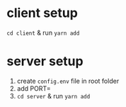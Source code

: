 # client setup
`cd client` & run `yarn add`


# server setup
1. create `config.env` file in root folder
2. add PORT=<YOUR PORT>
3. `cd server` & run `yarn add` 
